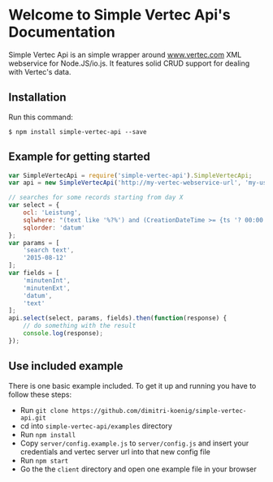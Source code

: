 # Welcome to Simple Vertec Api's Documentation

Simple Vertec Api is an simple wrapper around www.vertec.com XML webservice for Node.JS/io.js.
It features solid CRUD support for dealing with Vertec's data.

## Installation

Run this command:
```
$ npm install simple-vertec-api --save
```


## Example for getting started

```javascript
var SimpleVertecApi = require('simple-vertec-api').SimpleVertecApi;
var api = new SimpleVertecApi('http://my-vertec-webservice-url', 'my-username', 'my-password', true);

// searches for some records starting from day X
var select = {
	ocl: 'Leistung',
	sqlwhere: "(text like '%?%') and (CreationDateTime >= {ts '? 00:00:00'})",
	sqlorder: 'datum'
};
var params = [
    'search text',
    '2015-08-12'
];
var fields = [
    'minutenInt',
    'minutenExt',
    'datum',
    'text'
];
api.select(select, params, fields).then(function(response) {
    // do something with the result
    console.log(response);
});
```

## Use included example

There is one basic example included. To get it up and running you have to follow these steps:

* Run `git clone https://github.com/dimitri-koenig/simple-vertec-api.git`
* cd into `simple-vertec-api/examples` directory
* Run `npm install`
* Copy `server/config.example.js` to `server/config.js` and insert your credentials and vertec server url into that new config file
* Run `npm start`
* Go the the `client` directory and open one example file in your browser
